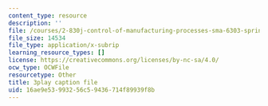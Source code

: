 ```yaml
---
content_type: resource
description: ''
file: /courses/2-830j-control-of-manufacturing-processes-sma-6303-spring-2008/16ae9e53993256c59436714f89939f8b_tQz6iktxQqM.vtt
file_size: 14534
file_type: application/x-subrip
learning_resource_types: []
license: https://creativecommons.org/licenses/by-nc-sa/4.0/
ocw_type: OCWFile
resourcetype: Other
title: 3play caption file
uid: 16ae9e53-9932-56c5-9436-714f89939f8b
---
```

